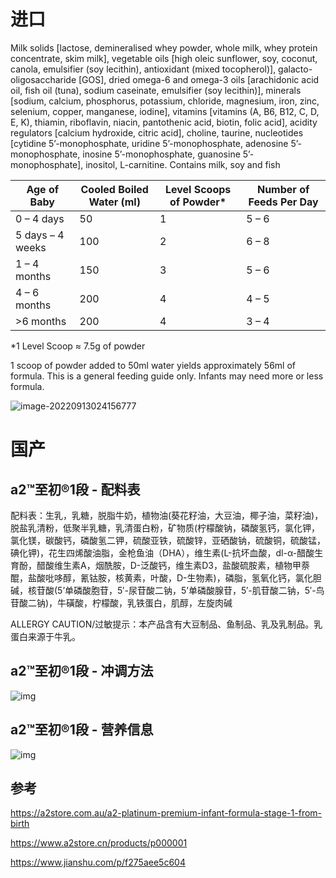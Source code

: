 # 进口

Milk solids [lactose, demineralised whey powder, whole milk, whey protein concentrate, skim milk], vegetable oils [high oleic sunflower, soy, coconut, canola, emulsifier (soy lecithin), antioxidant (mixed tocopherol)], galacto-oligosaccharide [GOS], dried omega-6 and omega-3 oils [arachidonic acid oil, fish oil (tuna), sodium caseinate, emulsifier (soy lecithin)], minerals [sodium, calcium, phosphorus, potassium, chloride, magnesium, iron, zinc, selenium, copper, manganese, iodine], vitamins [vitamins (A, B6, B12, C, D, E, K), thiamin, riboflavin, niacin, pantothenic acid, biotin, folic acid], acidity regulators [calcium hydroxide, citric acid], choline, taurine, nucleotides [cytidine 5’-monophosphate, uridine 5’-monophosphate, adenosine 5’-monophosphate, inosine 5’-monophosphate, guanosine 5’-monophosphate], inositol, L-carnitine. Contains milk, soy and fish 



| **Age of Baby**  | **Cooled Boiled** **Water (ml)** | **Level Scoops** **of Powder\*** | **Number of** **Feeds Per Day** |
| ---------------- | -------------------------------- | -------------------------------- | ------------------------------- |
| 0 – 4 days       | 50                               | 1                                | 5 – 6                           |
| 5 days – 4 weeks | 100                              | 2                                | 6 – 8                           |
| 1 – 4 months     | 150                              | 3                                | 5 – 6                           |
| 4 – 6 months     | 200                              | 4                                | 4 – 5                           |
| >6 months        | 200                              | 4                                | 3 – 4                           |

*1 Level Scoop ≈ 7.5g of powder

1 scoop of powder added to 50ml water yields approximately 56ml of formula. This is a general feeding guide only. Infants may need more or less formula.



 ![image-20220913024156777](https://md4zk.oss-cn-beijing.aliyuncs.com/uPic/image-20220913024156777.png)

# 国产

## a2™至初®1段 - 配料表

配料表：生乳，乳糖，脱脂牛奶，植物油(葵花籽油，大豆油，椰子油，菜籽油)，脱盐乳清粉，低聚半乳糖，乳清蛋白粉，矿物质(柠檬酸钠，磷酸氢钙，氯化钾，氯化镁，碳酸钙，磷酸氢二钾，硫酸亚铁，硫酸锌，亚硒酸钠，硫酸铜，硫酸锰，碘化钾)，花生四烯酸油脂，金枪鱼油（DHA），维生素(L-抗坏血酸，dl-α-醋酸生育酚，醋酸维生素A，烟酰胺，D-泛酸钙，维生素D3，盐酸硫胺素，植物甲萘醌，盐酸吡哆醇，氰钴胺，核黄素，叶酸，D-生物素)，磷脂，氢氧化钙，氯化胆碱，核苷酸(5’单磷酸胞苷，5′-尿苷酸二钠，5’单磷酸腺苷，5′-肌苷酸二钠，5′-鸟苷酸二钠)，牛磺酸，柠檬酸，乳铁蛋白，肌醇，左旋肉碱

ALLERGY CAUTION/过敏提示：本产品含有大豆制品、鱼制品、乳及乳制品。乳蛋白来源于牛乳。



## a2™至初®1段 - 冲调方法

![img](https://md4zk.oss-cn-beijing.aliyuncs.com/uPic/s.jpeg)



## a2™至初®1段 - 营养信息

![img](https://md4zk.oss-cn-beijing.aliyuncs.com/uPic/s-20220913022728603.jpeg)

## 参考

https://a2store.com.au/a2-platinum-premium-infant-formula-stage-1-from-birth

https://www.a2store.cn/products/p000001

https://www.jianshu.com/p/f275aee5c604